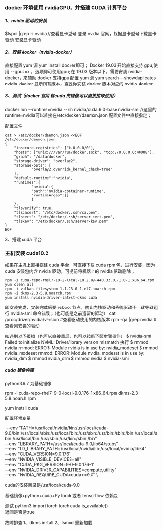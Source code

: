 ### docker 环境使用 nvidiaGPU，并搭建 CUDA 计算平台

##### 1、nvidia 驱动的安装
$lspci |grep -i nvidia  //查看显卡型号
登录 nvidia 官网，根据显卡型号下载显卡驱动
安装显卡驱动

##### 2、安装 docker（nvidia-docker）

直接配置 yum 源
yum install docker即可；
Docker 19.03 开始直接支持 gpu,使用 --gpus=x ，选项即可使用gpu;
在 19.03 版本以下，需要安装 nvidia-docker，来辅助 docker 支持gpu
配置 yum 源
yum search --showduplicates nvidia-docker 显示所有版本，查找你安装 docker 版本对应的 nvidia-docker

##### 3、测试（docker 官网 有cuda 的镜像可以直接拉取使用）

docker run --runtime=nvidia --rm nvidia/cuda:9.0-base nvidia-smi //这里的runtime=nvidia可以直接在/etc/docker/daemon.json 配置文件中直接指定；

配置文件

```
cat > /etc/docker/daemon.json <<EOF
/etc/docker/daemon.json 
{
    "insecure-registries": ["0.0.0.0/0"],
    "hosts": ["unix:///var/run/docker.sock", "tcp://0.0.0.0:40008"],
    "graph": "/data/docker",
    "storage-driver": "overlay2",
    "storage-opts": [
            "overlay2.override_kernel_check=true"
    ],
    "default-runtime":"nvidia",
    "runtimes":{
            "nvidia":{
            "path":"nvidia-container-runtime",
            "runtimeArgas":{}
            }
    },
    "tlsverify": true,
    "tlscacert": "/etc/docker/.ssh/ca.pem",
    "tlscert": "/etc/docker/.ssh/server-cert.pem",
    "tlskey": "/etc/docker/.ssh/server-key.pem"
}
EOF
```

3、搭建 cuda 平台



### 主机安装 cuda10.2
如果在主机上直接搭建 cuda 平台，可直接下载 cuda rpm 包，进行安装，因为 cuda 安装包内含 nvidia 驱动，可提前将机器上的 nvidia 驱动删除；

```
rpm -i cuda-repo-rhel7-10-2-local-10.2.89-440.33.01-1.0-1.x86_64.rpm
yum clean all
rpm -i vulkan-filesystem-1.1.73.0-1.el7.noarch.rpm
rpm -i dkms-2.3-5.8.noarch.rpm
yum install nvidia-driver-latest-dkms cuda
```

即安装完成，安装完成后要 reboot 节点，防止内核驱动和系统驱动不一致导致运行 nvidia-smi 命令错误；（也可能是之前遗留的驱动）
cat /proc/driver/nvidia/version   #查看驱动使用的内核版本
rpm -qa |grep nvidia  #查看刚安装的驱动

如遇到以下报错（也可以直接重启，也可以按照下面步骤操作）
$ nvidia-smi 
Failed to initialize NVML: Driver/library version mismatch
执行
$ rmmod nvidia
rmmod: ERROR: Module nvidia is in use by: nvidia_modeset
$ rmmod nvidia_modeset
rmmod: ERROR: Module nvidia_modeset is in use by: nvidia_drm
$ rmmod nvidia_drm
$ rmmod nvidia
$ nvidia-smi 

##### cuda 镜像构建

python3.6.7 为基础镜像

rpm -i cuda-repo-rhel7-9-0-local-9.0.176-1.x86_64.rpm dkms-2.3-5.8.noarch.rpm

yum install cuda

配置环境变量

​	--env "PATH=/usr/local/nvidia/bin:/usr/local/cuda-9.0/bin:/usr/local/sbin:/usr/local/bin:/usr/sbin:/usr/bin:/sbin:/bin:/usr/local/sbin:/usr/local/bin:/usr/sbin:/usr/bin:/sbin:/bin" \
​    --env "LIBRARY_PATH=/usr/local/cuda-9.0/lib64/stubs" \
​    --env "LD_LIBRARY_PATH=/usr/local/nvidia/lib:/usr/local/nvidia/lib64" \
​    --env "CUDA_VERSION=9.0.176" \
​    --env "NVIDIA_VISIBLE_DEVICES=all" \
​	--env "CUDA_PKG_VERSION=9-0-9.0.176-1" \
​	--env "NVIDIA_DRIVER_CAPABILITIES=compute,utility" \
​	--env "NVIDIA_REQUIRE_CUDA=cuda&gt;=9.0" \

cuda的安装目录是/usr/local/cuda-9.0

基础镜像+python+cuda+PyTorch 或者 tensorflow 依赖包

测试
python3
import torch
torch.cuda.is_available()	
返回是否是true

故障排查
1、dkms install
2、lsmod 重新加载